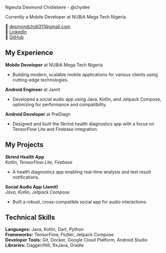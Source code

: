 Ngwuta Desmond Chidiebere - @chydee

Currently a Mobile Developer at NUBiA Mega Tech Nigeria.

📧 desmondchidi311@gmail.com  
🔗 [LinkedIn](https://linkedin.com/in/ngwuta)  
🐙 [GitHub](https://github.com/chydee)  

## My Experience

**Mobile Developer** at NUBiA Mega Tech Nigeria  
- Building modern, scalable mobile applications for various clients using cutting-edge technologies.

**Android Engineer** at Jamit  
- Developed a social audio app using Java, Kotlin, and Jetpack Compose, optimizing for performance and compatibility.  

**Android Developer** at PreDiagn  
- Designed and built the Skrind health diagnostics app with a focus on TensorFlow Lite and Firebase integration.  

## My Projects

**Skrind Health App**  
*Kotlin, TensorFlow Lite, Firebase*  
- A health diagnostics app enabling real-time analysis and test result notifications.

**Social Audio App (Jamit)**  
*Java, Kotlin, Jetpack Compose*  
- Built a robust, cross-compatible social app for audio interactions.

## Technical Skills

**Languages:** Java, Kotlin, Dart, Python  
**Frameworks:** TensorFlow, Flutter, Jetpack Compose  
**Developer Tools:** Git, Docker, Google Cloud Platform, Android Studio  
**Libraries:** Dagger/Hilt, RxJava, Gradle
